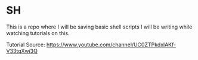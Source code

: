 # SH

This is a repo where I will be saving basic shell scripts I will be writing while watching tutorials on this.

Tutorial Source: https://www.youtube.com/channel/UC0ZTPkdxlAKf-V33tqXwi3Q
